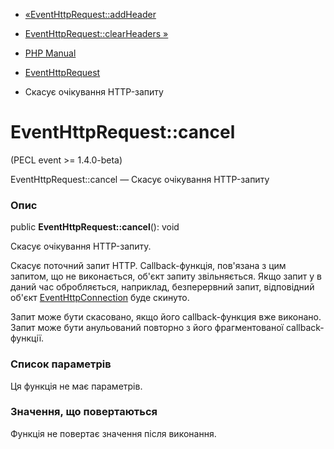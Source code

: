 - [«EventHttpRequest::addHeader](eventhttprequest.addheader.md)
- [EventHttpRequest::clearHeaders »](eventhttprequest.clearheaders.md)

- [PHP Manual](index.md)
- [EventHttpRequest](class.eventhttprequest.md)
- Скасує очікування HTTP-запиту

# EventHttpRequest::cancel

(PECL event \>= 1.4.0-beta)

EventHttpRequest::cancel — Скасує очікування HTTP-запиту

### Опис

public **EventHttpRequest::cancel**(): void

Скасує очікування HTTP-запиту.

Скасує поточний запит HTTP. Callback-функція, пов'язана з цим
запитом, що не виконається, об'єкт запиту звільняється. Якщо запит у
в даний час обробляється, наприклад, безперервний запит,
відповідний об'єкт
[EventHttpConnection](class.eventhttpconnection.md) буде скинуто.

Запит може бути скасовано, якщо його callback-функция вже виконано.
Запит може бути анульований повторно з його фрагментованої
callback-функції.

### Список параметрів

Ця функція не має параметрів.

### Значення, що повертаються

Функція не повертає значення після виконання.
